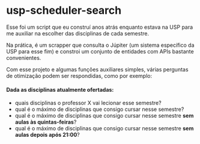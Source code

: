 # usp-scheduler-search

Esse foi um script que eu construí anos atrás enquanto estava na USP para me auxiliar na escolher das disciplinas de cada semestre. 

Na prática, é um scrapper que consulta o Júpiter (um sistema específico da USP para esse fim) e constroi um conjunto de entidades com APIs bastante convenientes. 

Com esse projeto e algumas funções auxiliares simples, várias perguntas de otimização podem ser respondidas, como por exemplo: 

#### Dada as disciplinas atualmente ofertadas:
* quais disciplinas o professor X vai lecionar esse semestre?
* qual é o máximo de disciplinas que consigo cursar nesse semestre?
* qual é o máximo de disciplinas que consigo cursar nesse semestre **sem aulas às quintas-feiras**?
* qual é o máximo de disciplinas que consigo cursar nesse semestre **sem aulas depois após 21:00**?

	 
